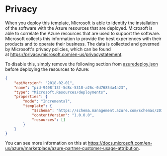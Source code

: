 # Privacy

When you deploy this template, Microsoft is able to identify the installation of the software with the Azure resources that are deployed. Microsoft is able to correlate the Azure resources that are used to support the software. Microsoft collects this information to provide the best experiences with their products and to operate their business. The data is collected and governed by Microsoft's privacy policies, which can be found at https://privacy.microsoft.com/en-us/privacystatement.

To disable this, simply remove the following section from [azuredeploy.json](./azuredeploy.json) before deploying the resources to Azure:

```json
{
    "apiVersion": "2018-02-01",
    "name": "pid-9408f13f-5d8c-5318-a26c-0d76854a4a23",
    "type": "Microsoft.Resources/deployments",
    "properties": {
        "mode": "Incremental",
        "template": {
            "$schema": "https://schema.management.azure.com/schemas/2015-01-01/deploymentTemplate.json#",
            "contentVersion": "1.0.0.0",
            "resources": []
        }
    }
}
```

You can see more information on this at https://docs.microsoft.com/en-us/azure/marketplace/azure-partner-customer-usage-attribution.
